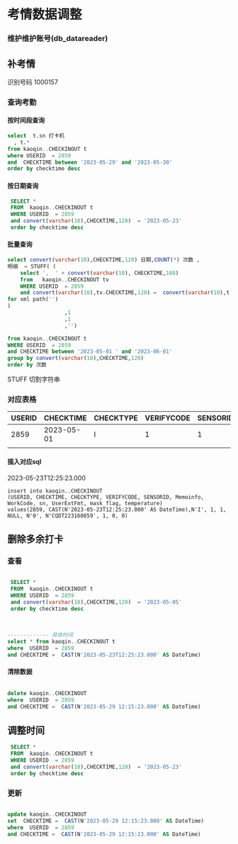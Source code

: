 # 考情数据调整

### 维护维护账号(db_datareader)

 

## 补考情

识别号码  1000157

### 查询考勤

#### 按时间段查询

```sql
select  t.sn 打卡机
  , t.*
from kaoqin..CHECKINOUT t
where USERID  = 2859
and  CHECKTIME between '2023-05-29' and '2023-05-30' 
order by checktime desc


```

#### 按日期查询

```sql
 SELECT * 
 FROM  kaoqin..CHECKINOUT t
 WHERE USERID  = 2859 
 and convert(varchar(10),CHECKTIME,120)  = '2023-05-23'
 order by checktime desc
```

#### 批量查询

```sql
select convert(varchar(10),CHECKTIME,120) 日期,COUNT(*) 次数 ,
明细  = STUFF( (
    select ',  ' + convert(varchar(10), CHECKTIME,108) 
    from   kaoqin..CHECKINOUT tv 
    WHERE USERID  = 2859  
    and convert(varchar(10),tv.CHECKTIME,120) =  convert(varchar(10),t.CHECKTIME,120) 
for xml path('')
)
                  ,1
                  ,1
                  ,'') 

from kaoqin..CHECKINOUT t
WHERE USERID  = 2859 
and CHECKTIME between '2023-05-01 ' and '2023-06-01' 
group by convert(varchar(10),CHECKTIME,120)
order by 次数  
```

STUFF 切割字符串



 ### 对应表格

| USERID | CHECKTIME  | CHECKTYPE | VERIFYCODE | SENSORID | Memoinfo | WorkCode | sn            | UserExtFmt | mask_flag | temperature |
| ------ | ---------- | --------- | ---------- | -------- | -------- | -------- | ------------- | ---------- | --------- | ----------- |
| 2859   | 2023-05-01 | I         | 1          | 1        | NULL     | 0        | CQDT223160859 | 1          | 0         | 0           |
|        |            |           |            |          |          |          |               |            |           |             |

#### 插入对应sql

2023-05-23T12:25:23.000

```mssql
insert into kaoqin..CHECKINOUT
(USERID, CHECKTIME, CHECKTYPE, VERIFYCODE, SENSORID, Memoinfo, WorkCode, sn, UserExtFmt, mask_flag, temperature)
values(2859, CAST(N'2023-05-23T12:25:23.000' AS DateTime),N'I', 1, 1, NULL, N'0', N'CQDT223160859', 1, 0, 0)

```

## 删除多余打卡





### 查看

```sql

 SELECT * 
 FROM  kaoqin..CHECKINOUT t
 WHERE USERID  = 2859 
 and convert(varchar(10),CHECKTIME,120)  = '2023-05-05'
 order by checktime desc
 
 
 
------------- 具体时间
select * from kaoqin..CHECKINOUT t
where  USERID  = 2859 
and CHECKTIME =  CAST(N'2023-05-23T12:25:23.000' AS DateTime)
```

#### 清除数据

```sql

delete kaoqin..CHECKINOUT
where  USERID  = 2859 
and CHECKTIME =  CAST(N'2023-05-29 12:15:23.000' AS DateTime)
```

## 调整时间

```sql
 SELECT * 
 FROM  kaoqin..CHECKINOUT t
 WHERE USERID  = 2859 
 and convert(varchar(10),CHECKTIME,120)  = '2023-05-23'
 order by checktime desc
```

### 更新

```sql

update kaoqin..CHECKINOUT 
set  CHECKTIME =  CAST(N'2023-05-29 12:15:23.000' AS DateTime)
where  USERID  = 2859 
and CHECKTIME =  CAST(N'2023-05-29 12:15:23.000' AS DateTime)
```

